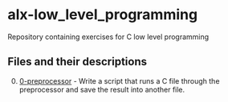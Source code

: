 # alx-low_level_programming
Repository containing exercises for C low level programming

## Files and their descriptions
0. [0-preprocessor](./0-preprocessor) - Write a script that runs a C file through the preprocessor and save the result into another file.
